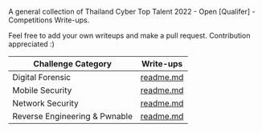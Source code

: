 A  general collection of Thailand Cyber Top Talent 2022 - Open [Qualifer] - Competitions Write-ups.

Feel free to add your own writeups and make a pull request.
Contribution appreciated :)

| Challenge Category            | Write-ups                                            |
| ----------------------------- | ---------------------------------------------------- |
| Digital Forensic              | [readme.md](Digital%20Forensic\readme.md)              |
| Mobile Security               | [readme.md](Mobile%20Security\readme.md)               |
| Network Security              | [readme.md](Network%20Security\readme.md)              |
| Reverse Engineering & Pwnable | [readme.md](Reverse%20Engineering%20&%20Pwnable\readme.md) |
